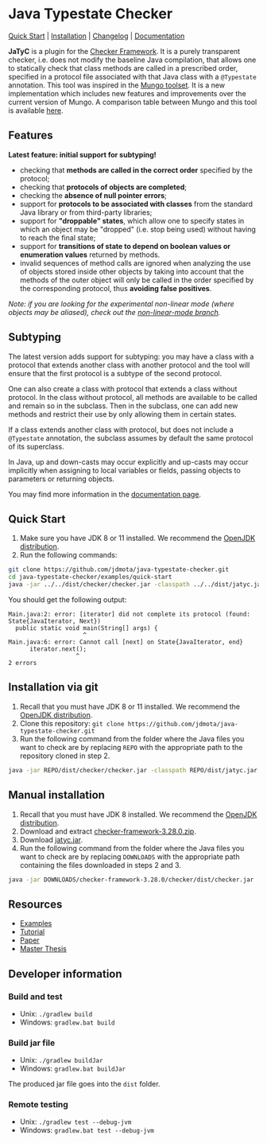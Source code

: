# Java Typestate Checker

[Quick Start](#quick-start) | [Installation](#installation) | [Changelog](https://github.com/jdmota/java-typestate-checker/wiki/Changelog) | [Documentation](https://github.com/jdmota/java-typestate-checker/wiki/Documentation)

**JaTyC** is a plugin for the [Checker Framework](https://checkerframework.org/). It is a purely transparent checker, i.e. does not modify the baseline Java compilation, that allows one to statically check that class methods are called in a prescribed order, specified in a protocol file associated with that Java class with a `@Typestate` annotation. This tool was inspired in the [Mungo toolset](http://www.dcs.gla.ac.uk/research/mungo/index.html). It is a new implementation which includes new features and improvements over the current version of Mungo. A comparison table between Mungo and this tool is available [here](https://github.com/jdmota/java-typestate-checker/wiki/Mungo-comparison).

## Features

**Latest feature: initial support for subtyping!**

- checking that **methods are called in the correct order** specified by the protocol;
- checking that **protocols of objects are completed**;
- checking the **absence of null pointer errors**;
- support for **protocols to be associated with classes** from the standard Java library or from third-party libraries;
- support for **"droppable" states**, which allow one to specify states in which an object may be "dropped" (i.e. stop being used) without having to reach the final state;
- support for **transitions of state to depend on boolean values or enumeration values** returned by methods.
- invalid sequences of method calls are ignored when analyzing the use of objects stored inside other objects by taking into account that the methods of the outer object will only be called in the order specified by the corresponding protocol, thus **avoiding false positives**.

*Note: if you are looking for the experimental non-linear mode (where objects may be aliased), check out the [non-linear-mode branch](https://github.com/jdmota/java-typestate-checker/tree/non-linear-mode).*

## Subtyping

The latest version adds support for subtyping: you may have a class with a protocol that extends another class with another protocol and the tool will ensure that the first protocol is a subtype of the second protocol.

One can also create a class with protocol that extends a class without protocol. In the class without protocol, all methods are available to be called and remain so in the subclass. Then in the subclass, one can add new methods and restrict their use by only allowing them in certain states.

If a class extends another class with protocol, but does not include a `@Typestate` annotation, the subclass assumes by default the same protocol of its superclass.

In Java, up and down-casts may occur explicitly and up-casts may occur implicitly when assigning to local variables or fields, passing objects to parameters or returning objects.

You may find more information in the [documentation page](https://github.com/jdmota/java-typestate-checker/wiki/Documentation).

## Quick Start

1. Make sure you have JDK 8 or 11 installed. We recommend the [OpenJDK distribution](https://adoptopenjdk.net/?variant=openjdk8&jvmVariant=hotspot).
1. Run the following commands:

```sh
git clone https://github.com/jdmota/java-typestate-checker.git
cd java-typestate-checker/examples/quick-start
java -jar ../../dist/checker/checker.jar -classpath ../../dist/jatyc.jar -processor jatyc.JavaTypestateChecker *.java
```

You should get the following output:

```
Main.java:2: error: [iterator] did not complete its protocol (found: State{JavaIterator, Next})
  public static void main(String[] args) {
                     ^
Main.java:6: error: Cannot call [next] on State{JavaIterator, end}
      iterator.next();
                   ^
2 errors
```

## Installation via git

1. Recall that you must have JDK 8 or 11 installed. We recommend the [OpenJDK distribution](https://adoptopenjdk.net/?variant=openjdk8&jvmVariant=hotspot).
1. Clone this repository: `git clone https://github.com/jdmota/java-typestate-checker.git`
1. Run the following command from the folder where the Java files you want to check are by replacing `REPO` with the appropriate path to the repository cloned in step 2.

```sh
java -jar REPO/dist/checker/checker.jar -classpath REPO/dist/jatyc.jar -processor jatyc.JavaTypestateChecker *.java
```

## Manual installation

1. Recall that you must have JDK 8 installed. We recommend the [OpenJDK distribution](https://adoptopenjdk.net/?variant=openjdk8&jvmVariant=hotspot).
1. Download and extract [checker-framework-3.28.0.zip](https://github.com/typetools/checker-framework/releases/tag/checker-framework-3.28.0).
1. Download [jatyc.jar](https://github.com/jdmota/java-typestate-checker/releases/tag/3.0).
1. Run the following command from the folder where the Java files you want to check are by replacing `DOWNLOADS` with the appropriate path containing the files downloaded in steps 2 and 3.

```sh
java -jar DOWNLOADS/checker-framework-3.28.0/checker/dist/checker.jar -classpath DOWNLOADS/jatyc.jar -processor jatyc.JavaTypestateChecker *.java
```

## Resources

- [Examples](./examples)
- [Tutorial](https://youtu.be/_zrcqYPe8-8)
- [Paper](./docs/jatyc-paper.pdf)
- [Master Thesis](./docs/msc-thesis.pdf)

## Developer information

### Build and test

- Unix: `./gradlew build`
- Windows: `gradlew.bat build`

### Build jar file

- Unix: `./gradlew buildJar`
- Windows: `gradlew.bat buildJar`

The produced jar file goes into the `dist` folder.

### Remote testing

- Unix: `./gradlew test --debug-jvm`
- Windows: `gradlew.bat test --debug-jvm`
